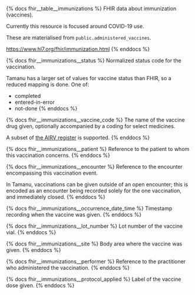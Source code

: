 {% docs fhir__table__immunizations %}
FHIR data about immunization (vaccines).

Currently this resource is focused around COVID-19 use.

These are materialised from `public.administered_vaccines`.

<https://www.hl7.org/fhir/immunization.html>
{% enddocs %}

{% docs fhir__immunizations__status %}
Normalized status code for the vaccination.

Tamanu has a larger set of values for vaccine status than FHIR, so a reduced mapping is done. One of:
- completed
- entered-in-error
- not-done
{% enddocs %}

{% docs fhir__immunizations__vaccine_code %}
The name of the vaccine drug given, optionally accompanied by a coding for select medicines.

A subset of [the AIRV register](https://www.healthterminologies.gov.au/integration/R4/fhir/ValueSet/australian-immunisation-register-vaccine-1) is supported.
{% enddocs %}

{% docs fhir__immunizations__patient %}
Reference to the patient to whom this vaccination concerns.
{% enddocs %}

{% docs fhir__immunizations__encounter %}
Reference to the encounter encompassing this vaccination event.

In Tamanu, vaccinations can be given outside of an open encounter; this is encoded as an encounter
being recorded solely for the one vaccination, and immediately closed.
{% enddocs %}

{% docs fhir__immunizations__occurrence_date_time %}
Timestamp recording when the vaccine was given.
{% enddocs %}

{% docs fhir__immunizations__lot_number %}
Lot number of the vaccine vial.
{% enddocs %}

{% docs fhir__immunizations__site %}
Body area where the vaccine was given.
{% enddocs %}

{% docs fhir__immunizations__performer %}
Reference to the practitioner who administered the vaccination.
{% enddocs %}

{% docs fhir__immunizations__protocol_applied %}
Label of the vaccine dose given.
{% enddocs %}
